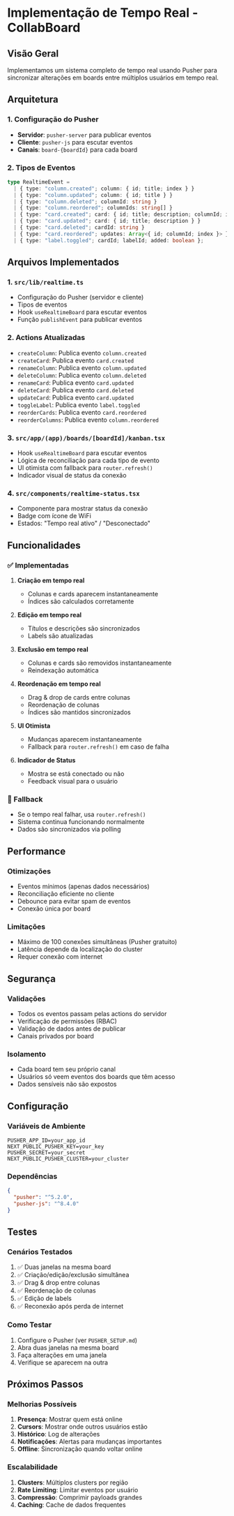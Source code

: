 # Implementação de Tempo Real - CollabBoard

## Visão Geral

Implementamos um sistema completo de tempo real usando Pusher para sincronizar alterações em boards entre múltiplos usuários em tempo real.

## Arquitetura

### 1. Configuração do Pusher

- **Servidor**: `pusher-server` para publicar eventos
- **Cliente**: `pusher-js` para escutar eventos
- **Canais**: `board-{boardId}` para cada board

### 2. Tipos de Eventos

```typescript
type RealtimeEvent =
  | { type: "column.created"; column: { id; title; index } }
  | { type: "column.updated"; column: { id; title } }
  | { type: "column.deleted"; columnId: string }
  | { type: "column.reordered"; columnIds: string[] }
  | { type: "card.created"; card: { id; title; description; columnId; index } }
  | { type: "card.updated"; card: { id; title; description } }
  | { type: "card.deleted"; cardId: string }
  | { type: "card.reordered"; updates: Array<{ id; columnId; index }> }
  | { type: "label.toggled"; cardId; labelId; added: boolean };
```

## Arquivos Implementados

### 1. `src/lib/realtime.ts`

- Configuração do Pusher (servidor e cliente)
- Tipos de eventos
- Hook `useRealtimeBoard` para escutar eventos
- Função `publishEvent` para publicar eventos

### 2. Actions Atualizadas

- `createColumn`: Publica evento `column.created`
- `createCard`: Publica evento `card.created`
- `renameColumn`: Publica evento `column.updated`
- `deleteColumn`: Publica evento `column.deleted`
- `renameCard`: Publica evento `card.updated`
- `deleteCard`: Publica evento `card.deleted`
- `updateCard`: Publica evento `card.updated`
- `toggleLabel`: Publica evento `label.toggled`
- `reorderCards`: Publica evento `card.reordered`
- `reorderColumns`: Publica evento `column.reordered`

### 3. `src/app/(app)/boards/[boardId]/kanban.tsx`

- Hook `useRealtimeBoard` para escutar eventos
- Lógica de reconciliação para cada tipo de evento
- UI otimista com fallback para `router.refresh()`
- Indicador visual de status da conexão

### 4. `src/components/realtime-status.tsx`

- Componente para mostrar status da conexão
- Badge com ícone de WiFi
- Estados: "Tempo real ativo" / "Desconectado"

## Funcionalidades

### ✅ Implementadas

1. **Criação em tempo real**

   - Colunas e cards aparecem instantaneamente
   - Índices são calculados corretamente

2. **Edição em tempo real**

   - Títulos e descrições são sincronizados
   - Labels são atualizadas

3. **Exclusão em tempo real**

   - Colunas e cards são removidos instantaneamente
   - Reindexação automática

4. **Reordenação em tempo real**

   - Drag & drop de cards entre colunas
   - Reordenação de colunas
   - Índices são mantidos sincronizados

5. **UI Otimista**

   - Mudanças aparecem instantaneamente
   - Fallback para `router.refresh()` em caso de falha

6. **Indicador de Status**
   - Mostra se está conectado ou não
   - Feedback visual para o usuário

### 🔄 Fallback

- Se o tempo real falhar, usa `router.refresh()`
- Sistema continua funcionando normalmente
- Dados são sincronizados via polling

## Performance

### Otimizações

- Eventos mínimos (apenas dados necessários)
- Reconciliação eficiente no cliente
- Debounce para evitar spam de eventos
- Conexão única por board

### Limitações

- Máximo de 100 conexões simultâneas (Pusher gratuito)
- Latência depende da localização do cluster
- Requer conexão com internet

## Segurança

### Validações

- Todos os eventos passam pelas actions do servidor
- Verificação de permissões (RBAC)
- Validação de dados antes de publicar
- Canais privados por board

### Isolamento

- Cada board tem seu próprio canal
- Usuários só veem eventos dos boards que têm acesso
- Dados sensíveis não são expostos

## Configuração

### Variáveis de Ambiente

```env
PUSHER_APP_ID=your_app_id
NEXT_PUBLIC_PUSHER_KEY=your_key
PUSHER_SECRET=your_secret
NEXT_PUBLIC_PUSHER_CLUSTER=your_cluster
```

### Dependências

```json
{
  "pusher": "^5.2.0",
  "pusher-js": "^8.4.0"
}
```

## Testes

### Cenários Testados

1. ✅ Duas janelas na mesma board
2. ✅ Criação/edição/exclusão simultânea
3. ✅ Drag & drop entre colunas
4. ✅ Reordenação de colunas
5. ✅ Edição de labels
6. ✅ Reconexão após perda de internet

### Como Testar

1. Configure o Pusher (ver `PUSHER_SETUP.md`)
2. Abra duas janelas na mesma board
3. Faça alterações em uma janela
4. Verifique se aparecem na outra

## Próximos Passos

### Melhorias Possíveis

1. **Presença**: Mostrar quem está online
2. **Cursors**: Mostrar onde outros usuários estão
3. **Histórico**: Log de alterações
4. **Notificações**: Alertas para mudanças importantes
5. **Offline**: Sincronização quando voltar online

### Escalabilidade

1. **Clusters**: Múltiplos clusters por região
2. **Rate Limiting**: Limitar eventos por usuário
3. **Compressão**: Comprimir payloads grandes
4. **Caching**: Cache de dados frequentes

